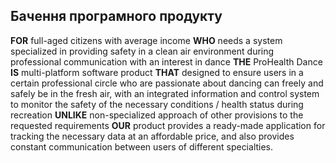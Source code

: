 ## Бачення програмного продукту

**FOR** full-aged citizens with average income **WHO** needs a system specialized in providing safety in a clean air environment during professional communication with an interest in dance **THE** ProHealth Dance **IS** multi-platform software product **THAT** designed to ensure users in a certain professional circle who are passionate about dancing can freely and safely be in the fresh air, with an integrated information and control system to monitor the safety of the necessary conditions / health status during recreation **UNLIKE** non-specialized approach of other provisions to the requested requirements **OUR** product provides a ready-made application for tracking the necessary data at an affordable price, and also provides constant communication between users of different specialties.